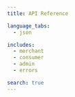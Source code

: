 ```yaml
---
title: API Reference

language_tabs:
  - json

includes:
  - merchant
  - consumer
  - admin
  - errors

search: true
---
```





